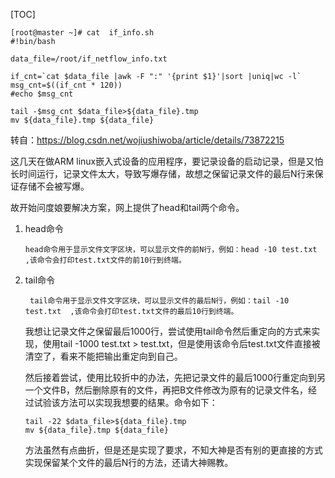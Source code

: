 [TOC]

```shell
[root@master ~]# cat  if_info.sh         
#!bin/bash

data_file=/root/if_netflow_info.txt

if_cnt=`cat $data_file |awk -F ":" '{print $1}'|sort |uniq|wc -l`
msg_cnt=$((if_cnt * 120))
#echo $msg_cnt

tail -$msg_cnt $data_file>${data_file}.tmp
mv ${data_file}.tmp ${data_file}

```



转自：https://blog.csdn.net/wojiushiwoba/article/details/73872215

这几天在做ARM linux嵌入式设备的应用程序，要记录设备的启动记录，但是又怕长时间运行，记录文件太大，导致写爆存储，故想之保留记录文件的最后N行来保证存储不会被写爆。

故开始问度娘要解决方案，网上提供了head和tail两个命令。
    
1. head命令
  
       head命令用于显示文件文字区块，可以显示文件的前N行，例如：head -10 test.txt  ,该命令会打印test.txt文件的前10行到终端。
  
2. tail命令
  
        tail命令用于显示文件文字区块，可以显示文件的最后N行，例如：tail -10 test.txt  ,该命令会打印test.txt文件的最后10行到终端。
   
   我想让记录文件之保留最后1000行，尝试使用tail命令然后重定向的方式来实现，使用tail -1000 test.txt > test.txt，但是使用该命令后test.txt文件直接被清空了，看来不能把输出重定向到自己。
   
   然后接着尝试，使用比较折中的办法，先把记录文件的最后1000行重定向到另一个文件B，然后删除原有的文件，再把B文件修改为原有的记录文件名，经过试验该方法可以实现我想要的结果。命令如下：
   
   ```shell
   tail -22 $data_file>${data_file}.tmp
   mv ${data_file}.tmp ${data_file}
   ```
   
   方法虽然有点曲折，但是还是实现了要求，不知大神是否有别的更直接的方式实现保留某个文件的最后N行的方法，还请大神赐教。
   

